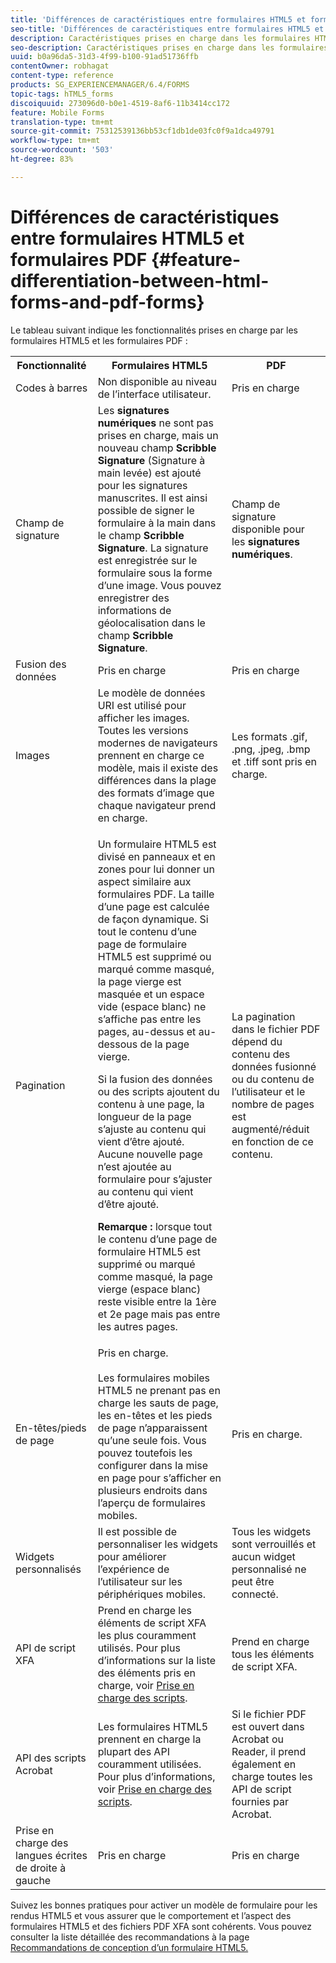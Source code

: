```yaml
---
title: 'Différences de caractéristiques entre formulaires HTML5 et formulaires PDF '
seo-title: 'Différences de caractéristiques entre formulaires HTML5 et formulaires PDF '
description: Caractéristiques prises en charge dans les formulaires HTML5 et les formulaires PDF
seo-description: Caractéristiques prises en charge dans les formulaires HTML5 et les formulaires PDF
uuid: b0a96da5-31d3-4f99-b100-91ad51736ffb
contentOwner: robhagat
content-type: reference
products: SG_EXPERIENCEMANAGER/6.4/FORMS
topic-tags: hTML5_forms
discoiquuid: 273096d0-b0e1-4519-8af6-11b3414cc172
feature: Mobile Forms
translation-type: tm+mt
source-git-commit: 75312539136bb53cf1db1de03fc0f9a1dca49791
workflow-type: tm+mt
source-wordcount: '503'
ht-degree: 83%

---
```



# Différences de caractéristiques entre formulaires HTML5 et formulaires PDF {#feature-differentiation-between-html-forms-and-pdf-forms}

Le tableau suivant indique les fonctionnalités prises en charge par les formulaires HTML5 et les formulaires PDF :

<table> 
 <tbody>
  <tr>
   <th>Fonctionnalité</th> 
   <th>Formulaires HTML5</th> 
   <th>PDF</th> 
  </tr>
  <tr>
   <td>Codes à barres<br /> </td> 
   <td>Non disponible au niveau de l’interface utilisateur. </td> 
   <td>Pris en charge</td> 
  </tr>
  <tr>
   <td>Champ de signature<br /> </td> 
   <td>Les <strong>signatures numériques</strong> ne sont pas prises en charge, mais un nouveau champ <strong>Scribble Signature</strong> (Signature à main levée) est ajouté pour les signatures manuscrites. Il est ainsi possible de signer le formulaire à la main dans le champ <strong>Scribble Signature</strong>. La signature est enregistrée sur le formulaire sous la forme d’une image. Vous pouvez enregistrer des informations de géolocalisation dans le champ <strong>Scribble Signature</strong>.</td> 
   <td>Champ de signature disponible pour les <strong>signatures numériques</strong>.</td> 
  </tr>
  <tr>
   <td>Fusion des données</td> 
   <td>Pris en charge</td> 
   <td>Pris en charge</td> 
  </tr>
  <tr>
   <td>Images</td> 
   <td>Le modèle de données URI est utilisé pour afficher les images. Toutes les versions modernes de navigateurs prennent en charge ce modèle, mais il existe des différences dans la plage des formats d’image que chaque navigateur prend en charge.<br /> </td> 
   <td>Les formats .gif, .png, .jpeg, .bmp et .tiff sont pris en charge.</td> 
  </tr>
  <tr>
   <td>Pagination<br /> </td> 
   <td><p>Un formulaire HTML5 est divisé en panneaux et en zones pour lui donner un aspect similaire aux formulaires PDF. La taille d’une page est calculée de façon dynamique. Si tout le contenu d’une page de formulaire HTML5 est supprimé ou marqué comme masqué, la page vierge est masquée et un espace vide (espace blanc) ne s’affiche pas entre les pages, au-dessus et au-dessous de la page vierge.</p> <p>Si la fusion des données ou des scripts ajoutent du contenu à une page, la longueur de la page s’ajuste au contenu qui vient d’être ajouté. Aucune nouvelle page n’est ajoutée au formulaire pour s’ajuster au contenu qui vient d’être ajouté. </p> <p><strong>Remarque :</strong> lorsque tout le contenu d’une page de formulaire HTML5 est supprimé ou marqué comme masqué, la page vierge (espace blanc) reste visible entre la 1ère et 2e page mais pas entre les autres pages.</p> </td> 
   <td>La pagination dans le fichier PDF dépend du contenu des données fusionné ou du contenu de l’utilisateur et le nombre de pages est augmenté/réduit en fonction de ce contenu.</td> 
  </tr>
  <tr>
   <td>En-têtes/pieds de page </td> 
   <td>Pris en charge. <br /> <br /> Les formulaires mobiles HTML5 ne prenant pas en charge les sauts de page, les en-têtes et les pieds de page n’apparaissent qu’une seule fois. Vous pouvez toutefois les configurer dans la mise en page pour s’afficher en plusieurs endroits dans l’aperçu de formulaires mobiles.<br /> </td> 
   <td>Pris en charge.</td> 
  </tr>
  <tr>
   <td>Widgets personnalisés</td> 
   <td>Il est possible de personnaliser les widgets pour améliorer l’expérience de l’utilisateur sur les périphériques mobiles.<br /> </td> 
   <td>Tous les widgets sont verrouillés et aucun widget personnalisé ne peut être connecté.<br /> </td> 
  </tr>
  <tr>
   <td>API de script XFA</td> 
   <td>Prend en charge les éléments de script XFA les plus couramment utilisés. Pour plus d’informations sur la liste des éléments pris en charge, voir <a href="/help/forms/using/scripting-support.md">Prise en charge des scripts</a>.</td> 
   <td>Prend en charge tous les éléments de script XFA.</td> 
  </tr>
  <tr>
   <td>API des scripts Acrobat </td> 
   <td>Les formulaires HTML5 prennent en charge la plupart des API couramment utilisées. Pour plus d’informations, voir <a href="/help/forms/using/scripting-support.md">Prise en charge des scripts</a>.</td> 
   <td>Si le fichier PDF est ouvert dans Acrobat ou Reader, il prend également en charge toutes les API de script fournies par Acrobat.</td> 
  </tr>
  <tr>
   <td>Prise en charge des langues écrites de droite à gauche </td> 
   <td>Pris en charge</td> 
   <td>Pris en charge</td> 
  </tr>
 </tbody>
</table>

Suivez les bonnes pratiques pour activer un modèle de formulaire pour les rendus HTML5 et vous assurer que le comportement et l’aspect des formulaires HTML5 et des fichiers PDF XFA sont cohérents. Vous pouvez consulter la liste détaillée des recommandations à la page [Recommandations de conception d’un formulaire HTML5.](/help/forms/using/best-practices-for-html5-forms.md)

